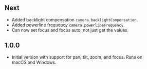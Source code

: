 ## Next

- Added backlight compensation `camera.backlightCompensation`.
- Added powerline frequency `camera.powerlineFrequency`.
- Can now set focus and focus auto, not just get the values.

## 1.0.0

- Initial version with support for pan, tilt, zoom, and focus. Runs on macOS and Windows.
